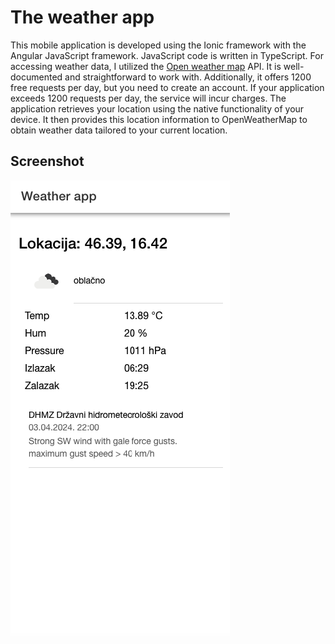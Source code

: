 # The weather app

This mobile application is developed using the Ionic framework with the Angular JavaScript framework. JavaScript code is written in TypeScript. For accessing weather data, I utilized the [Open weather map](https://openweathermap.org/) API. It is well-documented and straightforward to work with. Additionally, it offers 1200 free requests per day, but you need to create an account. If your application exceeds 1200 requests per day, the service will incur charges.
The application retrieves your location using the native functionality of your device. It then provides this location information to OpenWeatherMap to obtain weather data tailored to your current location.

## Screenshot

![Screenshot of current layout](/screenshot/screen1.png)
